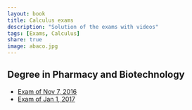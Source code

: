 ```yaml
---
layout: book
title: Calculus exams
description: "Solution of the exams with videos"
tags: [Exams, Calculus]
share: true
image: abaco.jpg
---
```


## Degree in Pharmacy and Biotechnology

- [Exam of Nov 7, 2016](pharmacy-2016-11-07.html)
- [Exam of Jan 1, 2017](pharmacy-2017-01-10.html)
